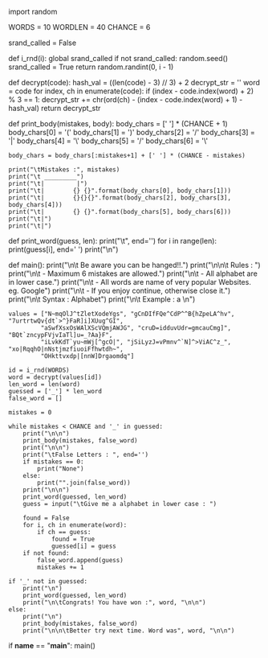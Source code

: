 import random

WORDS = 10
WORDLEN = 40
CHANCE = 6

srand_called = False

def i_rnd(i):
    global srand_called
    if not srand_called:
        random.seed()
        srand_called = True
    return random.randint(0, i - 1)

def decrypt(code):
    hash_val = ((len(code) - 3) // 3) + 2
    decrypt_str = ''
    word = code
    for index, ch in enumerate(code):
        if (index - code.index(word) + 2) % 3 == 1:
            decrypt_str += chr(ord(ch) - (index - code.index(word) + 1) - hash_val)
    return decrypt_str

def print_body(mistakes, body):
    body_chars = [' '] * (CHANCE + 1)
    body_chars[0] = '('
    body_chars[1] = ')'
    body_chars[2] = '/'
    body_chars[3] = '|'
    body_chars[4] = '\\'
    body_chars[5] = '/'
    body_chars[6] = '\\'
    
    body_chars = body_chars[:mistakes+1] + [' '] * (CHANCE - mistakes)
    
    print("\tMistakes :", mistakes)
    print("\t _________")
    print("\t|         |")
    print("\t|        {} {}".format(body_chars[0], body_chars[1]))
    print("\t|        {}{}{}".format(body_chars[2], body_chars[3], body_chars[4]))
    print("\t|        {} {}".format(body_chars[5], body_chars[6]))
    print("\t|")
    print("\t|")

def print_word(guess, len):
    print("\t", end='')
    for i in range(len):
        print(guess[i], end=' ')
    print("\n")

def main():
    print("\n\t Be aware you can be hanged!!.")
    print("\n\n\t Rules : ")
    print("\n\t - Maximum 6 mistakes are allowed.")
    print("\n\t - All alphabet are in lower case.")
    print("\n\t - All words are name of very popular Websites. eg. Google")
    print("\n\t - If you enjoy continue, otherwise close it.")
    print("\n\t Syntax : Alphabet")
    print("\n\t Example : a \n")

    values = ["N~mqOlJ^tZletXodeYgs", "gCnDIfFQe^CdP^^B{hZpeLA^hv", "7urtrtwQv{dt`>^}FaR]i]XUug^GI",
             "aSwfXsxOsWAlXScVQmjAWJG", "cruD=idduvUdr=gmcauCmg]", "BQt`zncypFVjvIaTl]u=_?Aa}F",
             "iLvkKdT`yu~mWj[^gcO|", "jSiLyzJ=vPmnv^`N]^>ViAC^z_", "xo|RqqhO|nNstjmzfiuoiFfhwtdh~",
             "OHkttvxdp|[nnW]Drgaomdq"]

    id = i_rnd(WORDS)
    word = decrypt(values[id])
    len_word = len(word)
    guessed = ['_'] * len_word
    false_word = []

    mistakes = 0

    while mistakes < CHANCE and '_' in guessed:
        print("\n\n")
        print_body(mistakes, false_word)
        print("\n\n")
        print("\tFalse Letters : ", end='')
        if mistakes == 0:
            print("None")
        else:
            print("".join(false_word))
        print("\n\n")
        print_word(guessed, len_word)
        guess = input("\tGive me a alphabet in lower case : ")
        
        found = False
        for i, ch in enumerate(word):
            if ch == guess:
                found = True
                guessed[i] = guess
        if not found:
            false_word.append(guess)
            mistakes += 1

    if '_' not in guessed:
        print("\n")
        print_word(guessed, len_word)
        print("\n\tCongrats! You have won :", word, "\n\n")
    else:
        print("\n")
        print_body(mistakes, false_word)
        print("\n\n\tBetter try next time. Word was", word, "\n\n")


if __name__ == "__main__":
    main()
